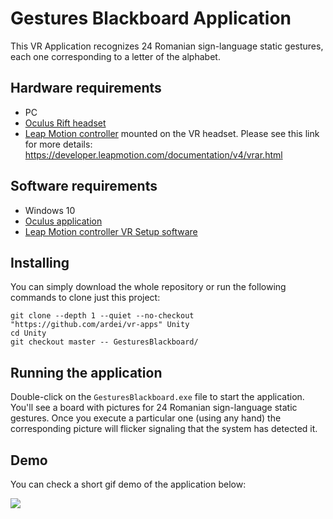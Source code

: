 # Gestures Blackboard Application

This VR Application recognizes  24 Romanian sign-language static gestures, each one corresponding to  a letter of the alphabet.

## Hardware requirements

* PC
* [Oculus Rift headset](https://www.oculus.com/rift)
* [Leap Motion controller](https://www.leapmotion.com/) mounted on the VR headset. Please see this link for more details: https://developer.leapmotion.com/documentation/v4/vrar.html



## Software requirements

* Windows 10
* [Oculus application](https://www.oculus.com/setup/)
* [Leap Motion controller VR Setup software](https://developer.leapmotion.com/vr-setup)


## Installing

You can simply download the whole repository or run the following commands to clone just this project:

```
git clone --depth 1 --quiet --no-checkout "https://github.com/ardei/vr-apps" Unity
cd Unity
git checkout master -- GesturesBlackboard/
```

## Running the application

Double-click on the ```GesturesBlackboard.exe``` file to start the application. You'll see a board with pictures for 24 Romanian sign-language static gestures. Once you execute a particular one (using any hand) the corresponding picture will flicker signaling that the system has detected it.

## Demo
You can check a short gif demo of the application below:

![](GIF/GesturesBlackboard.gif)
